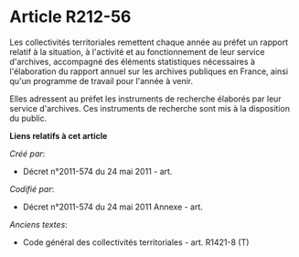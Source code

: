 # Article R212-56

Les collectivités territoriales remettent chaque année au préfet un rapport relatif à la situation, à l'activité et au
fonctionnement de leur service d'archives, accompagné des éléments statistiques nécessaires à l'élaboration du rapport annuel
sur les archives publiques en France, ainsi qu'un programme de travail pour l'année à venir.

Elles adressent au préfet les instruments de recherche élaborés par leur service d'archives. Ces instruments de recherche
sont mis à la disposition du public.

**Liens relatifs à cet article**

_Créé par_:

  - Décret n°2011-574 du 24 mai 2011  - art.

_Codifié par_:

  - Décret n°2011-574 du 24 mai 2011 Annexe - art.

_Anciens textes_:

  - Code général des collectivités territoriales - art. R1421-8 (T)
